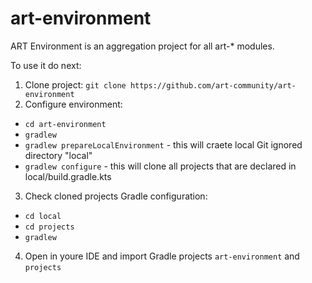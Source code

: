# art-environment

ART Environment is an aggregation project for all art-* modules.

To use it do next: 

1. Clone project: `git clone https://github.com/art-community/art-environment`
2. Configure environment:
 * `cd art-environment`
 * `gradlew`
 * `gradlew prepareLocalEnvironment` - this will craete local Git ignored directory "local"
 * `gradlew configure` - this will clone all projects that are declared in local/build.gradle.kts
3. Check cloned projects Gradle configuration: 
* `cd local`
* `cd projects`
* `gradlew`
4. Open in youre IDE and import Gradle projects `art-environment` and `projects`
